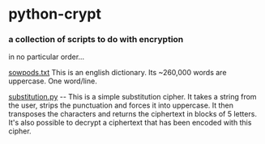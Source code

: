 # python-crypt
### a collection of scripts to do with encryption

in no particular order...

[sowpods.txt](./sowpods.txt)
 This is an english dictionary. Its ~260,000 words are uppercase. One word/line.

[substitution.py](./substitution.py)
 -- This is a simple substitution cipher. It takes a string from the user,
 strips the punctuation and forces it into uppercase. It then transposes
 the characters and returns the ciphertext in blocks of 5 letters.
 It's also possible to decrypt a ciphertext that has been encoded with this cipher.
